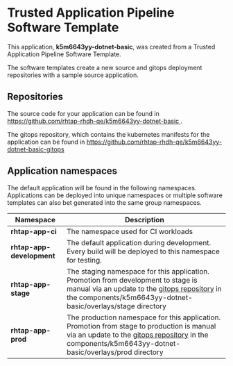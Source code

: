 # Trusted Application Pipeline Software Template

This application, **k5m6643yy-dotnet-basic**, was created from a Trusted Application Pipeline Software Template.

The software templates create a new source and gitops deployment repositories with a sample source application. 

## Repositories

The source code for your application can be found in [https://github.com/rhtap-rhdh-qe/k5m6643yy-dotnet-basic ](https://github.com/rhtap-rhdh-qe/k5m6643yy-dotnet-basic ).
 
The gitops repository, which contains the kubernetes manifests for the application can be found in 
[https://github.com/rhtap-rhdh-qe/k5m6643yy-dotnet-basic-gitops ](https://github.com/rhtap-rhdh-qe/k5m6643yy-dotnet-basic-gitops ) 

## Application namespaces 

The default application will be found in the following namespaces. Applications can be deployed into unique namespaces or multiple software templates can also bet generated into the same group namespaces.  

|  Namespace   |  Description   |  
| -------- | -------- |
| **rhtap-app-ci** | The namespace used for CI workloads |
| **rhtap-app-development** | The default application during development. Every build will be deployed to this namespace for testing. |
| **rhtap-app-stage** | The staging namespace for this application. Promotion from development to stage is manual via an update to the [gitops repository](https://github.com/rhtap-rhdh-qe/k5m6643yy-dotnet-basic-gitops ) in the components/k5m6643yy-dotnet-basic/overlays/stage directory |
| **rhtap-app-prod** | The production namespace for this application. Promotion from stage to production is manual via an update to the [gitops repository](https://github.com/rhtap-rhdh-qe/k5m6643yy-dotnet-basic-gitops ) in the components/k5m6643yy-dotnet-basic/overlays/prod directory |